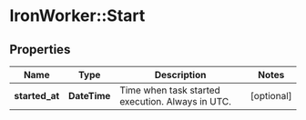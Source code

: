 # IronWorker::Start

## Properties
Name | Type | Description | Notes
------------ | ------------- | ------------- | -------------
**started_at** | **DateTime** | Time when task started execution. Always in UTC. | [optional] 


